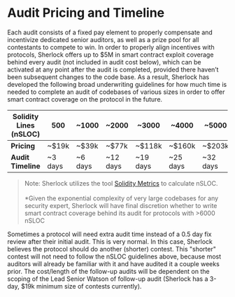 # Audit Pricing and Timeline

Each audit consists of a fixed pay element to properly compensate and incentivize dedicated senior auditors, as well as a prize pool for all contestants to compete to win. In order to properly align incentives with protocols, Sherlock offers up to $5M in smart contract exploit coverage behind every audit (not included in audit cost below), which can be activated at any point after the audit is completed, provided there haven’t been subsequent changes to the code base. As a result, Sherlock has developed the following broad underwriting guidelines for how much time is needed to complete an audit of codebases of various sizes in order to offer smart contract coverage on the protocol in the future.

| **Solidity Lines (nSLOC)** | 500      | \~1000   | \~2000    | \~3000    | \~4000    | \~5000    | \~6000    | \~7000    | \~8000    |
| -------------------------- | -------- | -------- | --------- | --------- | --------- | --------- | --------- | --------- | --------- |
| **Pricing**                | \~$19k   | \~$39k   | \~$77k    | \~$118k   | \~$160k   | \~$203k   | \~$247k   | \~$291k   | \~$337k   |
| **Audit Timeline**         | \~3 days | \~6 days | \~12 days | \~19 days | \~25 days | \~32 days | \~39 days | \~46 days | \~53 days |

> Note: Sherlock utilizes the tool [Solidity Metrics](https://github.com/ConsenSys/solidity-metrics) to calculate nSLOC.\
> \
> \*Given the exponential complexity of very large codebases for any security expert, Sherlock will have final discretion whether to write smart contract coverage behind its audit for protocols with >6000 nSLOC

Sometimes a protocol will need extra audit time instead of a 0.5 day fix review after their initial audit. This is very normal. In this case, Sherlock believes the protocol should do another (shorter) contest. This "shorter" contest will not need to follow the nSLOC guidelines above, because most auditors will already be familiar with it and have audited it a couple weeks prior. The cost/length of the follow-up audits will be dependent on the scoping of the Lead Senior Watson of follow-up audit (Sherlock has a 3-day, $19k minimum size of contests currently).&#x20;
